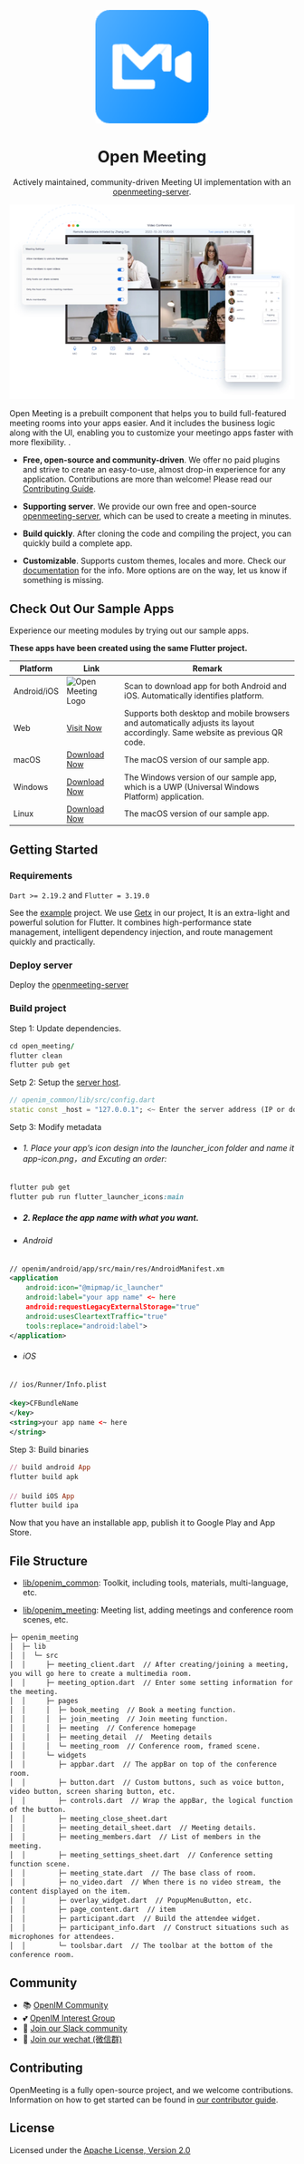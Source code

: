 <p align="center">
  <a href="https://openim.io">
    <img src="doc/logo.webp" width="200px" alt="Open Meeting Logo" />
  </a>
</p>

<h1 align="center">Open Meeting</h1>

<p align="center">
  Actively maintained, community-driven Meeting UI implementation with an <a href="https://github.com/openimsdk/openmeeting-server">openmeeting-server</a>.
</p>

<p align="center">
  <a href="https://www.openim.io/_next/image?url=%2Fimages%2Fmeeting_en.png&w=640&q=100">
    <img src="doc/meeting_p1.webp" alt="Open Meeting Logo" />
  </a>
</p>

Open Meeting is a prebuilt component that helps you to build full-featured meeting rooms into your apps easier. And it includes the business logic along with the UI, enabling you to customize your meetingo apps faster with more flexibility. .

* **Free, open-source and community-driven**. We offer no paid plugins and strive to create an easy-to-use, almost drop-in experience for any application. Contributions are more than welcome! Please read our [Contributing Guide](/CONTRIBUTING.md).

* **Supporting server**. We provide our own free and open-source [openmeeting-server](https://github.com/openimsdk/openmeeting-server), which can be used to create a meeting in minutes.

* **Build quickly**. After cloning the code and compiling the project, you can quickly build a complete app.

* **Customizable**. Supports custom themes, locales and more. Check our [documentation](/DOC.md) for the info. More options are on the way, let us know if something is missing.
  
## Check Out Our Sample Apps

Experience our meeting modules by trying out our sample apps.

**These apps have been created using the same Flutter project.**

| Platform | Link | Remark |
|---------|---------|---------|
| Android/iOS | <img src="https://www.openim.io/_next/image?url=https%3A%2F%2Fwww.pgyer.com%2Fapp%2Fqrcode%2FIM-FCER&w=256&q=75" width="140px" alt="Open Meeting Logo" /> | Scan to download app for both Android and iOS. Automatically identifies platform. |
| Web | [Visit Now](https://www.openim.io/zh/commercial) | Supports both desktop and mobile browsers and automatically adjusts its layout accordingly. Same website as previous QR code. |
| macOS | [Download Now](https://www.openim.io/zh/commercial) | The macOS version of our sample app.  |
| Windows | [Download Now](https://www.openim.io/zh/commercial) | The Windows version of our sample app, which is a UWP (Universal Windows Platform) application. |
| Linux | [Download Now](https://www.openim.io/zh/commercial) | The macOS version of our sample app. |

## Getting Started

### Requirements

`Dart >= 2.19.2` and `Flutter = 3.19.0`

See the [example]() project. We use [Getx](https://github.com/jonataslaw/getx) in our project, It is an extra-light and powerful solution for Flutter. It combines high-performance state management, intelligent dependency injection, and route management quickly and practically.

### Deploy server

Deploy the [openmeeting-server](https://github.com/openimsdk/openmeeting-server)

### Build project

Step 1: Update dependencies. 

```ruby
cd open_meeting/
flutter clean
flutter pub get
```

Setp 2: Setup the [server host](/openim_common/lib/src/config.dart).

```dart
// openim_common/lib/src/config.dart
static const _host = "127.0.0.1"; <~ Enter the server address (IP or domain name)
```

Setp 3: Modify metadata

- ###### 1. Place your app’s icon design into the launcher_icon folder and name it app-icon.png，and Excuting an order:

```ruby
flutter pub get
flutter pub run flutter_launcher_icons:main
```

- ##### 2. Replace the app name with what you want.

- ###### Android

```xml
// openim/android/app/src/main/res/AndroidManifest.xm
<application
    android:icon="@mipmap/ic_launcher"
    android:label="your app name" <~ here
    android:requestLegacyExternalStorage="true"
    android:usesCleartextTraffic="true"
    tools:replace="android:label">
</application>
```
  
- ###### iOS
  
```xml
// ios/Runner/Info.plist

<key>CFBundleName
</key>
<string>your app name <~ here
</string> 
```

Step 3: Build binaries

```ruby
// build android App
flutter build apk

// build iOS App
flutter build ipa
```
Now that you have an installable app, publish it to Google Play and App Store.

## File Structure

- [lib/openim_common](): Toolkit, including tools, materials, multi-language, etc.
  
- [lib/openim_meeting](): Meeting list, adding meetings and conference room scenes, etc.

```
├─ openim_meeting
│  ├─ lib
│  │  └─ src
│  │     ├─ meeting_client.dart  // After creating/joining a meeting, you will go here to create a multimedia room.
│  │     ├─ meeting_option.dart  // Enter some setting information for the meeting.
│  │     ├─ pages
│  │     │  ├─ book_meeting  // Book a meeting function.
│  │     │  ├─ join_meeting  // Join meeting function.
│  │     │  ├─ meeting  // Conference homepage
│  │     │  ├─ meeting_detail  //  Meeting details
│  │     │  └─ meeting_room  // Conference room, framed scene.
│  │     └─ widgets
│  │        ├─ appbar.dart  // The appBar on top of the conference room.
│  │        ├─ button.dart  // Custom buttons, such as voice button, video button, screen sharing button, etc.
│  │        ├─ controls.dart  // Wrap the appBar, the logical function of the button.
│  │        ├─ meeting_close_sheet.dart  
│  │        ├─ meeting_detail_sheet.dart  // Meeting details.
│  │        ├─ meeting_members.dart  // List of members in the meeting.
│  │        ├─ meeting_settings_sheet.dart  // Conference setting function scene.
│  │        ├─ meeting_state.dart  // The base class of room.
│  │        ├─ no_video.dart  // When there is no video stream, the content displayed on the item.
│  │        ├─ overlay_widget.dart  // PopupMenuButton, etc.
│  │        ├─ page_content.dart  // item
│  │        ├─ participant.dart  // Build the attendee widget.
│  │        ├─ participant_info.dart  // Construct situations such as microphones for attendees.
│  │        └─ toolsbar.dart  // The toolbar at the bottom of the conference room.
```
## Community

- 📚 [OpenIM Community](https://github.com/OpenIMSDK/community)
- 💕 [OpenIM Interest Group](https://github.com/Openim-sigs)
- 🚀 [Join our Slack community](https://join.slack.com/t/openimsdk/shared_invite/zt-22720d66b-o_FvKxMTGXtcnnnHiMqe9Q)
- :eyes: [Join our wechat (微信群)](https://openim-1253691595.cos.ap-nanjing.myqcloud.com/WechatIMG20.jpeg)

## Contributing

OpenMeeting is a fully open-source project, and we welcome contributions. Information on how to get started can be found in [our contributor guide](/CONTRIBUTING.md).

## License

Licensed under the [Apache License, Version 2.0](/LICENSE)

